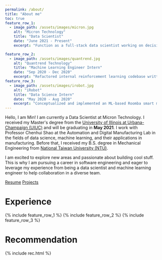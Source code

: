 ```yaml
---
permalink: /about/
title: "About me"
toc: true
feature_row_1:
  - image_path: /assets/images/micron.jpg
    alt: "Micron Technology"
    title: "Data Scientist"
    date: "June 2021 - Present"
    excerpt: "Function as a full-stack data scientist working on decision optimization and quality forecast."  

feature_row_2:
  - image_path: /assets/images/quantrend.jpg
    alt: "Quantrend Technology"
    title: "Machine Learning Engineer Intern"
    date: "Sep 2020 - Dec 2020"
    excerpt: "Refactored internal reinforcement learning codebase written in TensorFlow by following Stable Baselines and Factory Method, allowing researchers to do experiments with flexible model choices."
feature_row_3:
  - image_path: /assets/images/irobot.jpg
    alt: "iRobot"
    title: "Data Science Intern"
    date: "May 2020 - Aug 2020"
    excerpt: "Conceptualized and implemented an ML-based Roomba smart map report with AUC = 0.9 using AWS Athena geospatial data and Plotly to help user personalized coaching (5k users in alpha test."
---
```

<!-- Hello, I am Min! I was a Data Science Intern at [iRobot](https://www.irobot.com/about-irobot/careers/data-science-and-machine-learning) where I conducted the analysis and built a scoring model for customer behavior with enterprise-level IoT data. I was also a Machine Learning Engineer Intern at [Quantrend Technology](https://quantrend.ai/) where I developed machine-learning based quantitative trading strategies and built a modular Reinforcement Learning codebase. -->

<!-- Hello, I am Min! I am currently an M.S. student from the [University of Illinois at Urbana-Champaign (UIUC)](https://illinois.edu/) and will be graduating in **May 2021**. I work with Professor Chenhui Shao at the Automation and Digital Manufacturing Lab in the fields of data science, machine learning, and their applications in manufacturing. Before that, I received my B.S. degree in Mechanical Engineering from [National Taiwan University (NTU)](https://www.ntu.edu.tw/). -->

Hello, I am Min! I am currently a Data Scientist at Micron Technology. I received my Master's degree from the [University of Illinois at Urbana-Champaign (UIUC)](https://illinois.edu/) and will be graduating in **May 2021**. I work with Professor Chenhui Shao at the Automation and Digital Manufacturing Lab in the fields of data science, machine learning, and their applications in manufacturing. Before that, I received my B.S. degree in Mechanical Engineering from [National Taiwan University (NTU)](https://www.ntu.edu.tw/).

<!-- Some people may wonder why I switched from mechanical engineering to data science. In fact, it was the engineering background helps me to discover my interests in data science. As an engineer, we need to make sure things work well with theory and experimental data. With models and hypothesis testing, aren't we doing the same as a data scientist? -->

I am excited to explore new areas and passionate about building cool stuff. This is why I am pursuing a career in software engineering and eager to leverage my experience from being a data scientist and machine learning engineer to help collaboration in a diverse team.

<a href="/assets/images/min_resume.pdf" class="btn btn--warning btn--large">Resume</a>
<a href="/projects/" class="btn btn--warning btn--large">Projects</a>

# Experience
{% include feature_row_1 %}
{% include feature_row_2 %}
{% include feature_row_3 %}

# Recommendation
{% include rec.html %}

